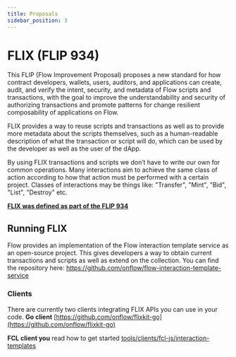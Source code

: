 ```yaml
---
title: Proposals
sidebar_position: 3
---
```


# FLIX (FLIP 934)

This FLIP (Flow Improvement Proposal) proposes a new standard for how contract developers, wallets, users, auditors, and applications can create, audit, and verify the intent, security, and metadata of Flow scripts and transactions, with the goal to improve the understandability and security of authorizing transactions and promote patterns for change resilient composability of applications on Flow.

FLIX provides a way to reuse scripts and transactions as well as to provide more metadata about the scripts themselves, such as a human-readable description of what the transaction or script will do, which can be used by the developer as well as the user of the dApp. 

By using FLIX transactions and scripts we don’t have to write our own for common operations. Many interactions aim to achieve the same class of action according to how that action must be performed with a certain project. Classes of interactions may be things like: "Transfer", "Mint", "Bid", "List", "Destroy" etc.

[**FLIX was defined as part of the FLIP 934**](https://github.com/onflow/flips/blob/main/application/20220503-interaction-templates.md)

## Running FLIX

Flow provides an implementation of the Flow interaction template service as an open-source project. This gives developers a way to obtain current transactions and scripts as well as extend on the collection. You can find the repository here: https://github.com/onflow/flow-interaction-template-service

### Clients

There are currently two clients integrating FLIX APIs you can use in your code. 
**Go client** [https://github.com/onflow/flixkit-go](https://github.com/onflow/flixkit-go)

**FCL client you** read how to get started [tools/clients/fcl-js/interaction-templates](../../tools/clients/fcl-js/interaction-templates.mdx)
